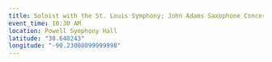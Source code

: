 ```yaml
---
title: Soloist with the St. Louis Symphony; John Adams Saxophone Concerto
event_time: 10:30 AM
location: Powell Symphony Hall
latitude: "38.640243"
longitude: "-90.23008099999998"
---
```

